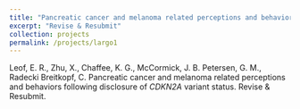 ```yaml
---
title: "Pancreatic cancer and melanoma related perceptions and behaviors following disclosure of <i>CDKN2A</i> variant status"
excerpt: "Revise & Resubmit"
collection: projects
permalink: /projects/largo1
---
```

Leof, E. R., Zhu, X., Chaffee, K. G., McCormick, J. B. Petersen, G. M., Radecki Breitkopf, C. Pancreatic cancer and melanoma related perceptions and behaviors following disclosure of <i>CDKN2A</i> variant status. Revise & Resubmit.
